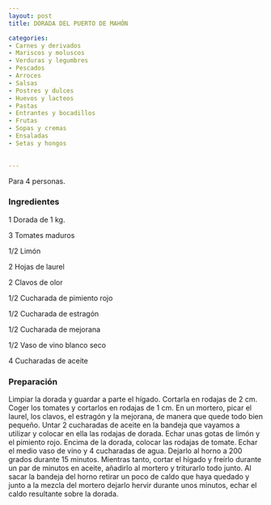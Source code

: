 ```yaml
---
layout: post
title: DORADA DEL PUERTO DE MAHÓN

categories:
- Carnes y derivados
- Mariscos y moluscos
- Verduras y legumbres
- Pescados
- Arroces
- Salsas
- Postres y dulces
- Huevos y lacteos
- Pastas
- Entrantes y bocadillos
- Frutas
- Sopas y cremas
- Ensaladas
- Setas y hongos
 

---
```


Para 4 personas.

<h3>Ingredientes</h3>

1 Dorada de 1 kg.

3 Tomates maduros

1/2 Limón

2 Hojas de laurel

2 Clavos de olor

1/2 Cucharada de pimiento rojo

1/2 Cucharada de estragón

1/2 Cucharada de mejorana

1/2 Vaso de vino blanco seco

4 Cucharadas de aceite

<h3>Preparación</h3>

Limpiar la dorada y guardar a parte el hígado. Cortarla en rodajas de 2 cm. Coger los tomates y cortarlos en rodajas de 1 cm. En un mortero, picar el laurel, los clavos, el estragón y la mejorana, de manera que quede todo bien pequeño. Untar 2 cucharadas de aceite en la bandeja que vayamos a utilizar y colocar en ella las rodajas de dorada. Echar unas gotas de limón y el pimiento rojo. Encima de la dorada, colocar las rodajas de tomate. Echar el medio vaso de vino y 4 cucharadas de agua. Dejarlo al horno a 200 grados durante 15 minutos. Mientras tanto, cortar el hígado y freírlo durante un par de minutos en aceite, añadirlo al mortero y triturarlo todo junto. Al sacar la bandeja del horno retirar un poco de caldo que haya quedado y junto a la mezcla del mortero dejarlo hervir durante unos minutos, echar el caldo resultante sobre la dorada.


